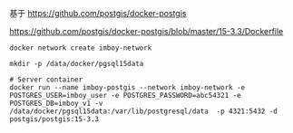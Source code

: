 
基于 https://github.com/postgis/docker-postgis

https://github.com/postgis/docker-postgis/blob/master/15-3.3/Dockerfile

```
docker network create imboy-network

mkdir -p /data/docker/pgsql15data

# Server container
docker run --name imboy-postgis --network imboy-network -e POSTGRES_USER=imboy_user -e POSTGRES_PASSWORD=abc54321 -e POSTGRES_DB=imboy_v1 -v /data/docker/pgsql15data:/var/lib/postgresql/data  -p 4321:5432 -d postgis/postgis:15-3.3
```
